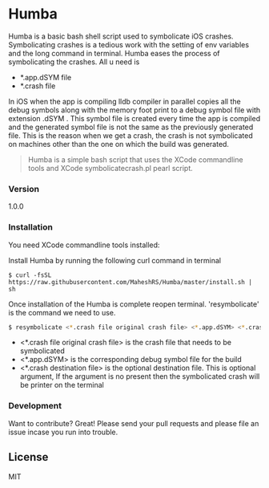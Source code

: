 # Humba

Humba is a basic bash shell script used to symbolicate iOS crashes. Symbolicating crashes is a tedious work with the setting of env variables and the long command in terminal. Humba eases the process of symbolicating the crashes. All u need is

  - *.app.dSYM file
  - *.crash file

In iOS when the app is compiling lldb compiler in parallel copies all the debug symbols along with the memory foot print to a debug symbol file with extension .dSYM . This symbol file is created every time the app is compiled and the generated symbol file is not the same as the previously generated file. This is the reason when we get a crash, the crash is not symbolicated on machines other than the one on which the build was generated. 

> Humba is a simple bash script that uses the XCode commandline tools and XCode symbolicatecrash.pl pearl script. 

### Version
1.0.0

### Installation

You need XCode commandline tools installed:

Install Humba by running the following curl command in terminal
```
$ curl -fsSL https://raw.githubusercontent.com/MaheshRS/Humba/master/install.sh | sh
```

Once installation of the Humba is complete reopen terminal. 'resymbolicate' is the command we need to use.


```sh
$ resymbolicate <*.crash file original crash file> <*.app.dSYM> <*.crash destination file>
```
* <*.crash file original crash file> is the crash file that needs to be symbolicated
* <*.app.dSYM> is the corresponding debug symbol file for the build
* <*.crash destination file> is the optional destination file. This is optional argument, If the argument is no present then the symbolicated crash will be printer on the terminal

### Development

Want to contribute? Great! Please send your pull requests and please file an issue incase you run into trouble.

License
----
MIT